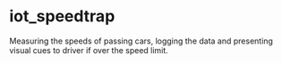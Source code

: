 # iot_speedtrap
Measuring the speeds of passing cars, logging the data and presenting visual cues to driver if over the speed limit.
